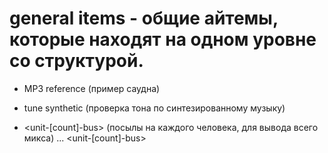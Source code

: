 # general items - общие айтемы, которые находят на одном уровне со структурой.

- MP3 reference (пример саудна)

- tune synthetic (проверка тона по синтезированному музыку)

- <unit-[count]-bus> (посылы на каждого человека, для вывода всего микса)
  ...
  <unit-[count]-bus>
